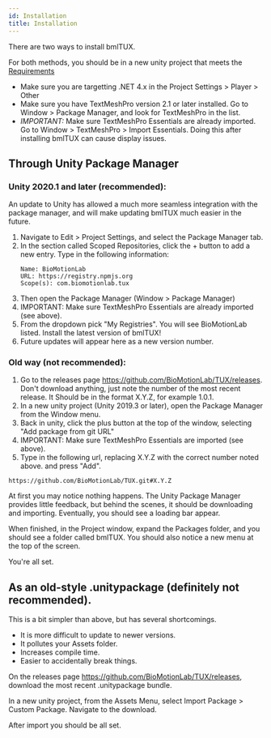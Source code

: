 ```yaml
---
id: Installation
title: Installation
---
```



There are two ways to install bmlTUX.

For both methods, you should be in a new unity project that meets the [Requirements](Requirements.md)

* Make sure you are targetting .NET 4.x in the Project Settings > Player > Other
* Make sure you have TextMeshPro version 2.1 or later installed. Go to Window > Package Manager, and look for TextMeshPro in the list.
* _IMPORTANT:_ Make sure TextMeshPro Essentials are already imported. Go to Window > TextMeshPro > Import Essentials. Doing this after installing bmlTUX can cause display issues.

## Through Unity Package Manager

### Unity 2020.1 and later (recommended):

An update to Unity has allowed a much more seamless integration with the package manager, and will make updating bmlTUX much easier in the future.

1. Navigate to Edit > Project Settings, and select the Package Manager tab.
2. In the section called Scoped Repositories, click the + button to add a new entry. Type in the following information:
    ```text
    Name: BioMotionLab
    URL: https://registry.npmjs.org
    Scope(s): com.biomotionlab.tux
    ```
3. Then open the Package Manager (Window > Package Manager)
4. IMPORTANT: Make sure TextMeshPro Essentials are already imported (see above).
5. From the dropdown pick "My Registries". You will see BioMotionLab listed. Install the latest version of bmlTUX! 
6. Future updates will appear here as a new version number.

### Old way (not recommended):

1. Go to the releases page https://github.com/BioMotionLab/TUX/releases. Don't download anything, just note the number of the most recent release. It Should be in the format X.Y.Z, for example 1.0.1.
2. In a new unity project (Unity 2019.3 or later), open the Package Manager from the Window menu.
3. Back in unity, click the plus button at the top of the window, selecting "Add package from git URL"
4. IMPORTANT: Make sure TextMeshPro Essentials are imported (see above).
5. Type in the following url, replacing X.Y.Z with the correct number noted above. and press "Add". 

```text
https://github.com/BioMotionLab/TUX.git#X.Y.Z
```

At first you may notice nothing happens. The Unity Package Manager provides little feedback, but behind the scenes, it should be downloading and importing. Eventually, you should see a loading bar appear.

When finished, in the Project window, expand the Packages folder, and you should see a folder called bmlTUX. You should also notice a new menu at the top of the screen.

You're all set.

## As an old-style .unitypackage (definitely not recommended).

This is a bit simpler than above, but has several shortcomings. 
* It is more difficult to update to newer versions.
* It pollutes your Assets folder.
* Increases compile time.
* Easier to accidentally break things.

On the releases page https://github.com/BioMotionLab/TUX/releases, download the most recent .unitypackage bundle.

In a new unity project, from the Assets Menu, select Import Package > Custom Package. Navigate to the download.
 
After import you should be all set.
